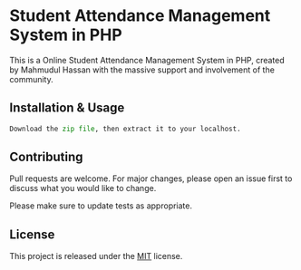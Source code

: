 # Student Attendance Management System in PHP

This is a Online Student Attendance Management System in PHP, created by Mahmudul Hassan with the massive support and involvement of the community.

## Installation & Usage

```python
Download the zip file, then extract it to your localhost.
```

## Contributing
Pull requests are welcome. For major changes, please open an issue first to discuss what you would like to change.

Please make sure to update tests as appropriate.

## License
This project is released under the [MIT](https://choosealicense.com/licenses/mit/) license.
